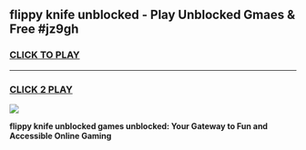 
## flippy knife unblocked - Play Unblocked Gmaes & Free #jz9gh
<h3>
<a href="https://news.freeplayer.one?title=flippy_knife_unblocked&ref=24F">CLICK TO PLAY</a></h3>
<hr>

<h3>
<a href="https://news.freeplayer.one?title=flippy_knife_unblocked&ref=24F">CLICK 2 PLAY</a>
  
</h3>

<a href="https://news.freeplayer.one?title=flippy_knife_unblocked&ref=24F/"><img src="https://clearcache.store/games.png"></a>


**flippy knife unblocked games unblocked: Your Gateway to Fun and Accessible Online Gaming**
